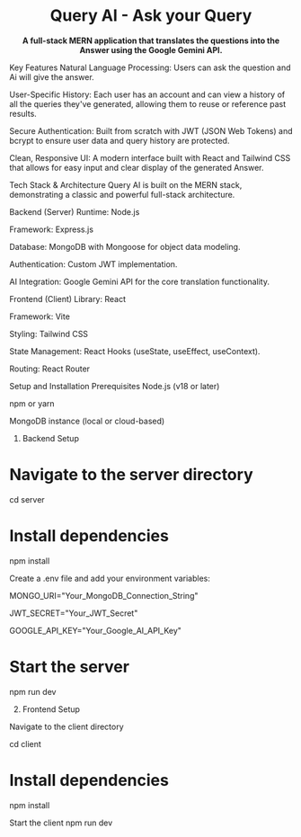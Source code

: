 <div align="center">

<h1>Query AI - Ask your Query</h1>
<p>
<strong>A full-stack MERN application that translates the questions into the Answer using the Google Gemini API.</strong>
</p>
<p>
</p>
</div>

<div align="center">

</div>

Key Features
Natural Language Processing: Users can ask the question and Ai will give the answer.


User-Specific History: Each user has an account and can view a history of all the queries they've generated, allowing them to reuse or reference past results.

Secure Authentication: Built from scratch with JWT (JSON Web Tokens) and bcrypt to ensure user data and query history are protected.

Clean, Responsive UI: A modern interface built with React and Tailwind CSS that allows for easy input and clear display of the generated Answer.


Tech Stack & Architecture
Query AI is built on the MERN stack, demonstrating a classic and powerful full-stack architecture.

Backend (Server)
Runtime: Node.js

Framework: Express.js

Database: MongoDB with Mongoose for object data modeling.

Authentication: Custom JWT implementation.

AI Integration: Google Gemini API for the core translation functionality.

Frontend (Client)
Library: React

Framework: Vite

Styling: Tailwind CSS

State Management: React Hooks (useState, useEffect, useContext).

Routing: React Router

Setup and Installation
Prerequisites
Node.js (v18 or later)

npm or yarn

MongoDB instance (local or cloud-based)

1. Backend Setup
# Navigate to the server directory
cd server

# Install dependencies
npm install

 Create a .env file and add your environment variables:
 
 MONGO_URI="Your_MongoDB_Connection_String"
 
 JWT_SECRET="Your_JWT_Secret"
 
 GOOGLE_API_KEY="Your_Google_AI_API_Key"

# Start the server
npm run dev

2. Frontend Setup

Navigate to the client directory

cd client

# Install dependencies
npm install

Start the client
npm run dev
